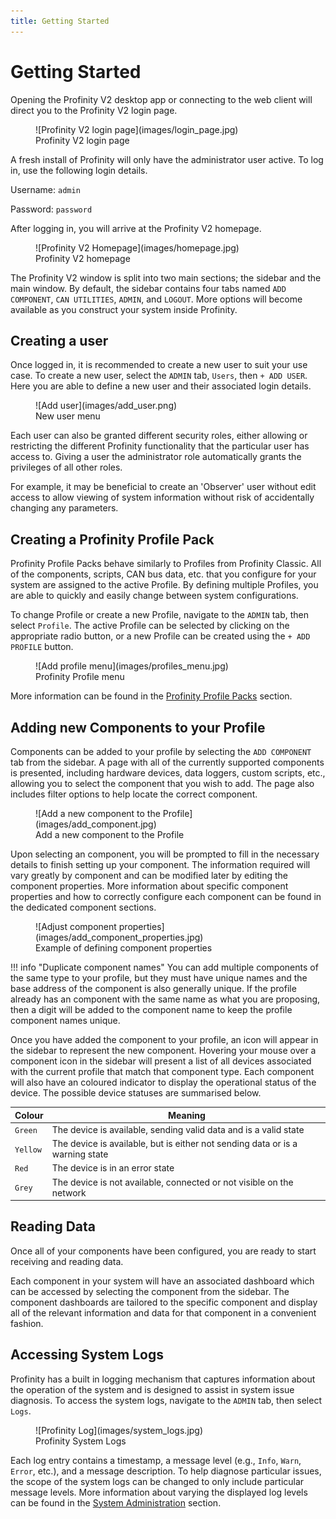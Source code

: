 ```yaml
---
title: Getting Started
---
```


# Getting Started

Opening the Profinity V2 desktop app or connecting to the web client will direct you to the Profinity V2 login page.

<figure markdown>
![Profinity V2 login page](images/login_page.jpg)
<figcaption>Profinity V2 login page</figcaption>
</figure>

A fresh install of Profinity will only have the administrator user active. To log in, use the following login details.

Username: `admin`

Password: `password`

After logging in, you will arrive at the Profinity V2 homepage.

<figure markdown>
![Profinity V2 Homepage](images/homepage.jpg)
<figcaption>Profinity V2 homepage</figcaption>
</figure>

The Profinity V2 window is split into two main sections; the sidebar and the main window. By default, the sidebar contains four tabs named `ADD COMPONENT`, `CAN UTILITIES`, `ADMIN`, and `LOGOUT`. More options will become available as you construct your system inside Profinity.

<!-- More here -->

## Creating a user

Once logged in, it is recommended to create a new user to suit your use case. To create a new user, select the `ADMIN` tab, `Users`, then `+ ADD USER`. Here you are able to define a new user and their associated login details.

<figure markdown>
![Add user](images/add_user.png)
<figcaption>New user menu</figcaption>
</figure>

Each user can also be granted different security roles, either allowing or restricting the different Profinity functionality that the particular user has access to. Giving a user the administrator role automatically grants the privileges of all other roles.

For example, it may be beneficial to create an 'Observer' user without edit access to allow viewing of system information without risk of accidentally changing any parameters.

## Creating a Profinity Profile Pack

Profinity Profile Packs behave similarly to Profiles from Profinity Classic. All of the components, scripts, CAN bus data, etc. that you configure for your system are assigned to the active Profile. By defining multiple Profiles, you are able to quickly and easily change between system configurations.

To change Profile or create a new Profile, navigate to the `ADMIN` tab, then select `Profile`. The active Profile can be selected by clicking on the appropriate radio button, or a new Profile can be created using the `+ ADD PROFILE` button.

<figure markdown>
![Add profile menu](images/profiles_menu.jpg)
<figcaption>Profinity Profile menu</figcaption>
</figure>

More information can be found in the [Profinity Profile Packs](Profiles.md) section.

## Adding new Components to your Profile

Components can be added to your profile by selecting the `ADD COMPONENT` tab from the sidebar. A page with all of the currently supported components is presented, including hardware devices, data loggers, custom scripts, etc., allowing you to select the component that you wish to add. The page also includes filter options to help locate the correct component.

<figure markdown>
![Add a new component to the Profile](images/add_component.jpg)
<figcaption>Add a new component to the Profile</figcaption>
</figure>

Upon selecting an component, you will be prompted to fill in the necessary details to finish setting up your component. The information required will vary greatly by component and can be modified later by editing the component properties. More information about specific component properties and how to correctly configure each component can be found in the dedicated component sections.

<figure markdown>
![Adjust component properties](images/add_component_properties.jpg)
<figcaption>Example of defining component properties</figcaption>
</figure>

!!! info "Duplicate component names"
    You can add multiple components of the same type to your profile, but they must have unique names and the base address of the component is also generally unique. If the profile already has an component with the same name as what you are proposing, then a digit will be added to the component name to keep the profile component names unique.

Once you have added the component to your profile, an icon will appear in the sidebar to represent the new component. Hovering your mouse over a component icon in the sidebar will present a list of all devices associated with the current profile that match that component type. Each component will also have an coloured indicator to display the operational status of the device. The possible device statuses are summarised below.   

| Colour   | Meaning                                                                       |
|----------|-------------------------------------------------------------------------------|
| `Green`  | The device is available, sending valid data and is a valid state              |
| `Yellow` | The device is available, but is either not sending data or is a warning state |
| `Red`    | The device is in an error state                                               |
| `Grey`   | The device is not available, connected or not visible on the network          |

## Reading Data

Once all of your components have been configured, you are ready to start receiving and reading data.

Each component in your system will have an associated dashboard which can be accessed by selecting the component from the sidebar. The component dashboards are tailored to the specific component and display all of the relevant information and data for that component in a convenient fashion.

<!-- More here, powering on system, different dashboards, etc. -->

## Accessing System Logs

Profinity has a built in logging mechanism that captures information about the operation of the system and is designed to assist in system issue diagnosis. To access the system logs, navigate to the `ADMIN` tab, then select `Logs`.

<figure markdown>
![Profinity Log](images/system_logs.jpg)
<figcaption>Profinity System Logs</figcaption>
</figure>

Each log entry contains a timestamp, a message level (e.g., `Info`, `Warn`, `Error`, etc.), and a message description. To help diagnose particular issues, the scope of the system logs can be changed to only include particular message levels. More information about varying the displayed log levels can be found in the [System Administration](System_Admin.md) section.